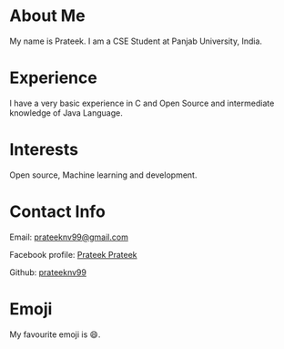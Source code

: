 # About Me
My name is Prateek. I am a CSE Student at Panjab University, India.
# Experience
I have a very basic experience in C and Open Source and intermediate knowledge of Java Language.
# Interests
Open source, Machine learning and development.
# Contact Info
Email: [prateeknv99@gmail.com](mailto:prateeknv99@gmail.com)

Facebook profile: [Prateek Prateek](https://www.facebook.com/Prateek3705)

Github: [prateeknv99](https://github.com/prateeknv99)
# Emoji
My favourite emoji is :smile:.
